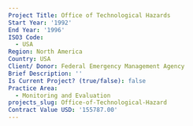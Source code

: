 ```yaml
---
Project Title: Office of Technological Hazards
Start Year: '1992'
End Year: '1996'
ISO3 Code:
  - USA
Region: North America
Country: USA
Client/ Donor: Federal Emergency Management Agency
Brief Description: ''
Is Current Project? (true/false): false
Practice Area:
  - Monitoring and Evaluation
projects_slug: Office-of-Technological-Hazard
Contract Value USD: '155787.00'
---
```


